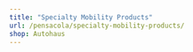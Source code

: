 ```yaml
---
title: "Specialty Mobility Products"
url: /pensacola/specialty-mobility-products/
shop: Autohaus
---
```


